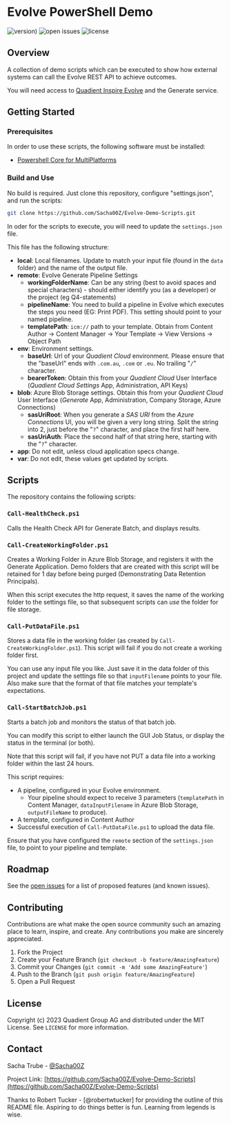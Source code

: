 # Evolve PowerShell Demo

![version)](https://img.shields.io/github/v/tag/Sacha00z/Evolve-Demo-Scripts?label=version)
![open issues](https://img.shields.io/github/issues-raw/Sacha00Z/Evolve-Demo-Scripts)
![license](https://img.shields.io/github/license/Sacha00Z/Evolve-Demo-Scripts)

## Overview

A collection of demo scripts which can be executed to show how external systems can call the Evolve REST API to achieve outcomes.

You will need access to
[Quadient Inspire Evolve](https://www.quadient.com/en/customer-communications/inspire-evolve)
and the Generate service.

## Getting Started

### Prerequisites

In order to use these scripts, the following software must be
installed:

- [Powershell Core for MultiPlatforms](https://learn.microsoft.com/en-us/powershell/)

### Build and Use

No build is required. Just clone this repository, configure "settings.json", and run the scripts:

```bash
git clone https://github.com/Sacha00Z/Evolve-Demo-Scripts.git
```

In oder for the scripts to execute, you will need to update the `settings.json` file.

This file has the following structure:

- **local**: Local filenames. Update to match your input file (found in the `data` folder) and the name of the output file.
- **remote**: Evolve Generate Pipeline Settings
  - **workingFolderName**: Can be any string (best to avoid spaces and special characters) - should either identify you (as a developer) or the project (eg Q4-statements)
  - **pipelineName**: You need to build a pipeline in Evolve which executes the steps you need (EG: Print PDF). This setting should point to your named pipeline.
  - **templatePath**: `icm://` path to your template. Obtain from Content Author &rarr; Content Manager &rarr; Your Template &rarr; View Versions &rarr; Object Path
- **env**: Environment settings.
  - **baseUrl**: Url of your *Quadient Cloud* environment. Please ensure that the "baseUrl" ends with `.com.au`, `.com` or `.eu`. No trailing "`/`" character.
  - **bearerToken**: Obtain this from your *Quadient Cloud* User Interface (*Quadient Cloud Settings* App, Administration, API Keys)
- **blob**: Azure Blob Storage settings. Obtain this from your *Quadient Cloud* User Interface (*Generate* App, Administration, Company Storage, Azure Connections)
  - **sasUriRoot**: When you generate a *SAS URI* from the *Azure Connections* UI, you will be given a very long string. Split the string into 2, just before the "`?`" character, and place the first half here.
  - **sasUriAuth**: Place the second half of that string here, starting with the "`?`" character.
- **app**: Do not edit, unless cloud application specs change.
- **var**: Do not edit, these values get updated by scripts.

## Scripts

The repository contains the following scripts:

### `Call-HealthCheck.ps1`

Calls the Health Check API for Generate Batch, and displays results.

### `Call-CreateWorkingFolder.ps1`

Creates a Working Folder in Azure Blob Storage, and registers it with the Generate Application. Demo folders that are created with this script will be retained for 1 day before being purged (Demonstrating Data Retention Principals).

When this script executes the http request, it saves the name of the working folder to the settings file, so that subsequent scripts can *use* the folder for file storage.

### `Call-PutDataFile.ps1`

Stores a data file in the working folder (as created by `Call-CreateWorkingFolder.ps1`). This script will fail if you do not create a working folder first.

You can use any input file you like. Just save it in the data folder of this project and update the settings file so that `inputFilename` points to your file. Also make sure that the format of that file matches your template's expectations.

### `Call-StartBatchJob.ps1`

Starts a batch job and monitors the status of that batch job.

You can modify this script to either launch the GUI Job Status, or display the status in the terminal (or both).

Note that this script will fail, if you have not PUT a data file into a working folder within the last 24 hours.

This script requires:

- A pipeline, configured in your Evolve environment.
  - Your pipeline should expect to receive 3 parameters (`templatePath` in Content Manager, `dataInputFilename` in Azure Blob Storage, `outputFileName` to produce).
- A template, configured in Content Author
- Successful execution of `Call-PutDataFile.ps1` to upload the data file.

Ensure that you have configured the `remote` section of the `settings.json` file, to point to your pipeline and template.

## Roadmap

See the [open issues](https://github.com/Sacha00Z/Evolve-Demo-Scripts/issues)
for a list of proposed features (and known issues).

## Contributing

Contributions are what make the open source community such an amazing place
to learn, inspire, and create. Any contributions you make are sincerely
appreciated.

1. Fork the Project
2. Create your Feature Branch (`git checkout -b feature/AmazingFeature`)
3. Commit your Changes (`git commit -m 'Add some AmazingFeature'`)
4. Push to the Branch (`git push origin feature/AmazingFeature`)
5. Open a Pull Request

## License

Copyright (c) 2023 Quadient Group AG and distributed under the MIT License.
See `LICENSE` for more information.

## Contact

Sacha Trube - [@Sacha00Z](https://twitter.com/Sacha00Z)

Project Link: [https://github.com/Sacha00Z/Evolve-Demo-Scripts](https://github.com/Sacha00Z/Evolve-Demo-Scripts)

Thanks to Robert Tucker - [@robertwtucker] for providing the outline of this README file. Aspiring to do things better is fun. Learning from legends is wise.

